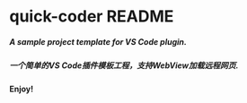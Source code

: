 # quick-coder README

##### A sample project template for VS Code plugin.

##### 一个简单的VS Code插件模板工程，支持WebView加载远程网页.

**Enjoy!**
